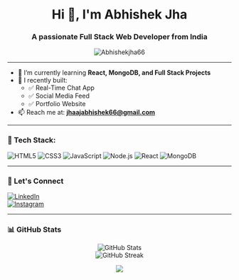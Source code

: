 <h1 align="center">Hi 👋, I'm Abhishek Jha</h1>
<h3 align="center">A passionate Full Stack Web Developer from India</h3>

<p align="center">
  <img src="https://komarev.com/ghpvc/?username=Abhishekjha66&label=Profile%20views&color=0e75b6&style=flat" alt="Abhishekjha66" />
</p>

---

- 🌱 I’m currently learning **React, MongoDB, and Full Stack Projects**
- 🔭 I recently built:  
  - ✅ Real-Time Chat App  
  - ✅ Social Media Feed  
  - ✅ Portfolio Website  
- 📫 Reach me at: **jhaajabhishek66@gmail.com**

---

### 🧰 Tech Stack:
![HTML5](https://img.shields.io/badge/HTML5-E34F26?style=flat&logo=html5&logoColor=white)
![CSS3](https://img.shields.io/badge/CSS3-1572B6?style=flat&logo=css3&logoColor=white)
![JavaScript](https://img.shields.io/badge/JavaScript-F7DF1E?style=flat&logo=javascript&logoColor=black)
![Node.js](https://img.shields.io/badge/Node.js-339933?style=flat&logo=nodedotjs&logoColor=white)
![React](https://img.shields.io/badge/React-61DAFB?style=flat&logo=react)
![MongoDB](https://img.shields.io/badge/MongoDB-47A248?style=flat&logo=mongodb)

---

### 📲 Let's Connect
[![LinkedIn](https://img.shields.io/badge/-LinkedIn-blue?style=flat&logo=linkedin)](https://www.linkedin.com/in/abhishek-jha-783b4b28a/)  
[![Instagram](https://img.shields.io/badge/-Instagram-E4405F?style=flat&logo=instagram&logoColor=white)](https://www.instagram.com/abhi._.jha66?igsh=amowN3RkYmt3NXFt)


---

### 📊 GitHub Stats

<p align="center">
  <img src="https://github-readme-stats.vercel.app/api?username=Abhishekjha66&show_icons=true&theme=radical" alt="GitHub Stats" />
  <br />
  <img src="https://streak-stats.demolab.com?user=Abhishekjha66&theme=radical&border_radius=5" alt="GitHub Streak" />
</p>

<p align="center">
  <img src="https://readme-typing-svg.herokuapp.com?font=Fira+Code&duration=4000&pause=1000&center=true&vCenter=true&width=600&lines=Hi+I'm+Abhishek+Jha;Full+Stack+Web+Developer+%7C+Frontend+Focus;Learning+Full+Stack+from+Internshala;JavaScript+%7C+Python+%7C+SQL+%7C+C%2B%2B+%7C+HTML+%7C+CSS;Web+Development+%7C+App+Development;Prodigy+Intern+%7C+CodeAlpha+Alumni" />
</p>

